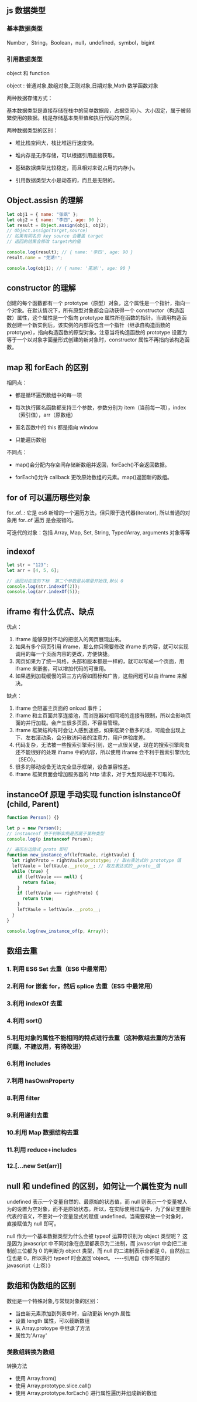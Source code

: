## js 数据类型

### 基本数据类型

Number，String，Boolean，null，undefined，symbol，bigint

### 引用数据类型

object 和 function

object : 普通对象,数组对象,正则对象,日期对象,Math 数学函数对象

两种数据存储方式：

基本数据类型是直接存储在栈中的简单数据段，占据空间小、大小固定，属于被频繁使用的数据。栈是存储基本类型值和执行代码的空间。

两种数据类型的区别：

- 堆比栈空间大，栈比堆运行速度快。

- 堆内存是无序存储，可以根据引用直接获取。

- 基础数据类型比较稳定，而且相对来说占用的内存小。

- 引用数据类型大小是动态的，而且是无限的。

## Object.assisn 的理解

```js
let obj1 = { name: "张飒" };
let obj2 = { name: "李四", age: 90 };
let result = Object.assign(obj1, obj2);
// Object.assign(target,source)
// 如果有同名的 key source 会覆盖 target
// 返回的结果会修改 target内的值

console.log(result); // { name: '李四', age: 90 }
result.name = "芜湖!";

console.log(obj1); // { name: '芜湖!', age: 90 }
```

## constructor 的理解

创建的每个函数都有一个 prototype（原型）对象，这个属性是一个指针，指向一个对象。在默认情况下，所有原型对象都会自动获得一个 constructor（构造函数）属性，这个属性是一个指向 prototype 属性所在函数的指针。当调用构造函数创建一个新实例后，该实例的内部将包含一个指针（继承自构造函数的 prototype），指向构造函数的原型对象。注意当将构造函数的 prototype 设置为等于一个以对象字面量形式创建的新对象时，constructor 属性不再指向该构造函数。

## map 和 forEach 的区别

相同点：

- 都是循环遍历数组中的每一项

- 每次执行匿名函数都支持三个参数，参数分别为 item（当前每一项），index（索引值），arr（原数组）

- 匿名函数中的 this 都是指向 window

- 只能遍历数组

不同点：

- map()会分配内存空间存储新数组并返回，forEach()不会返回数据。

- forEach()允许 callback 更改原始数组的元素。map()返回新的数组。

## for of 可以遍历哪些对象

for..of..: 它是 es6 新增的一个遍历方法，但只限于迭代器(iterator), 所以普通的对象用 for..of 遍历
是会报错的。

可迭代的对象：包括 Array, Map, Set, String, TypedArray, arguments 对象等等

## indexof

```js
let str = "123";
let arr = [4, 5, 6];

// 返回对应值的下标  第二个参数是从哪里开始找,默认 0
console.log(str.indexOf(2));
console.log(arr.indexOf(5));
```

## iframe 有什么优点、缺点

优点：

1. iframe 能够原封不动的把嵌入的网页展现出来。
2. 如果有多个网页引用 iframe，那么你只需要修改 iframe 的内容，就可以实现调用的每一个页面内容的更改，方便快捷。
3. 网页如果为了统一风格，头部和版本都是一样的，就可以写成一个页面，用 iframe 来嵌套，可以增加代码的可重用。
4. 如果遇到加载缓慢的第三方内容如图标和广告，这些问题可以由 iframe 来解决。

缺点：

1. iframe 会阻塞主页面的 onload 事件；
2. iframe 和主页面共享连接池，而浏览器对相同域的连接有限制，所以会影响页面的并行加载。会产生很多页面，不容易管理。
3. iframe 框架结构有时会让人感到迷惑，如果框架个数多的话，可能会出现上下、左右滚动条，会分散访问者的注意力，用户体验度差。
4. 代码复杂，无法被一些搜索引擎索引到，这一点很关键，现在的搜索引擎爬虫还不能很好的处理 iframe 中的内容，所以使用 iframe 会不利于搜索引擎优化（SEO）。
5. 很多的移动设备无法完全显示框架，设备兼容性差。
6. iframe 框架页面会增加服务器的 http 请求，对于大型网站是不可取的。

## instanceOf 原理 手动实现 function isInstanceOf (child, Parent)

```js
function Person() {}

let p = new Person();
// instanceof 用于判断实例是否属于某种类型
console.log(p instanceof Person);

// 遍历左边隐式 proto 即可
function new_instance_of(leftVaule, rightVaule) {
  let rightProto = rightVaule.prototype; // 取右表达式的 prototype 值
  leftVaule = leftVaule.__proto__; // 取左表达式的__proto__值
  while (true) {
    if (leftVaule === null) {
      return false;
    }
    if (leftVaule === rightProto) {
      return true;
    }
    leftVaule = leftVaule.__proto__;
  }
}

console.log(new_instance_of(p, Array));
```

## 数组去重

### 1. 利用 ES6 Set 去重（ES6 中最常用）

### 2.利用 for 嵌套 for，然后 splice 去重（ES5 中最常用）

### 3.利用 indexOf 去重

### 4.利用 sort()

### 5.利用对象的属性不能相同的特点进行去重（这种数组去重的方法有问题，不建议用，有待改进）

### 6.利用 includes

### 7.利用 hasOwnProperty

### 8.利用 filter

### 9.利用递归去重

### 10.利用 Map 数据结构去重

### 11.利用 reduce+includes

### 12.[...new Set(arr)]

## null 和 undefined 的区别，如何让一个属性变为 null

undefined 表示一个变量自然的、最原始的状态值，而 null 则表示一个变量被人为的设置为空对象，而不是原始状态。所以，在实际使用过程中，为了保证变量所代表的语义，不要对一个变量显式的赋值 undefined，当需要释放一个对象时，直接赋值为 null 即可。

null 作为一个基本数据类型为什么会被 typeof 运算符识别为 object 类型呢？
这是因为 javascript 中不同对象在底层都表示为二进制，而 javascript
中会把二进制前三位都为 0 的判断为 object 类型，而 null 的二进制表示全都是 0，自然前三位也是 0，所以执行 typeof 时会返回'object。
----引用自《你不知道的 javascript（上卷）》

## 数组和伪数组的区别

数组是一个特殊对象,与常规对象的区别：

- 当由新元素添加到列表中时，自动更新 length 属性
- 设置 length 属性，可以截断数组
- 从 Array.protoype 中继承了方法
- 属性为'Array'

### 类数组转换为数组

转换方法

- 使用 Array.from()
- 使用 Array.prototype.slice.call()
- 使用 Array.prototype.forEach() 进行属性遍历并组成新的数组
